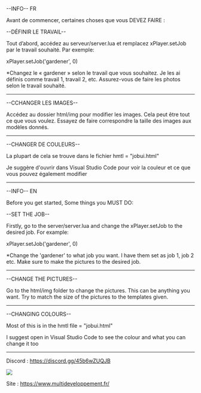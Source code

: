 --INFO-- FR



Avant de commencer, certaines choses que vous DEVEZ FAIRE :

--DÉFINIR LE TRAVAIL--

Tout d’abord, accédez au serveur/server.lua et remplacez xPlayer.setJob par le travail souhaité. Par exemple:

xPlayer.setJob('gardener', 0)

*Changez le « gardener » selon le travail que vous souhaitez. Je les ai définis comme travail 1, travail 2, etc. Assurez-vous de faire les photos selon le travail souhaité.

--------------------------------------------------------------------------------------------------------------------------------------

--CCHANGER LES IMAGES--

Accédez au dossier html/img pour modifier les images. Cela peut être tout ce que vous voulez. Essayez de faire correspondre la taille des images aux modèles donnés.

--------------------------------------------------------------------------------------------------------------------------------------------

--CHANGER DE COULEURS--


La plupart de cela se trouve dans le fichier hmtl = "jobui.html"

Je suggère d'ouvrir dans Visual Studio Code pour voir la couleur et ce que vous pouvez également modifier

-------------------------------------------------------------------------------------------------------------------------------------------------




--INFO-- EN

Before you get started, Some things you MUST DO:

--SET THE JOB--

Firstly, go to the server/server.lua and change the xPlayer.setJob to the desired job. For example:

xPlayer.setJob('gardener', 0)

*Change the 'gardener' to what job you want. I have them set as job 1, job 2 etc. Make sure to make the pictures to the desired job.

--------------------------------------------------------------------------------------------------------------------------------------

--CHANGE THE PICTURES--

Go to the html/img folder to change the pictures. This can be anything you want. Try to match the size of the pictures to the templates given.

--------------------------------------------------------------------------------------------------------------------------------------------

--CHANGING COLOURS--


Most of this is in the hmtl file = "jobui.html"

I suggest open in Visual Studio Code to see the colour and what you can change it too

-------------------------------------------------------------------------------------------------------------------------------------------------

Discord : https://discord.gg/45b6wZUQJB

<img src="https://imgur.com/JL0FNVc">

Site : https://www.multideveloppement.fr/




